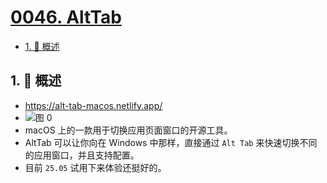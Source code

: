 # [0046. AltTab](https://github.com/Tdahuyou/TNotes.notes/tree/main/notes/0046.%20AltTab)

<!-- region:toc -->

- [1. 📒 概述](#1--概述)

<!-- endregion:toc -->

## 1. 📒 概述

- https://alt-tab-macos.netlify.app/
- ![图 0](https://cdn.jsdelivr.net/gh/Tdahuyou/imgs@main/2025-05-24-23-17-18.png)
- macOS 上的一款用于切换应用页面窗口的开源工具。
- AltTab 可以让你向在 Windows 中那样，直接通过 `Alt Tab` 来快速切换不同的应用窗口，并且支持配置。
- 目前 `25.05` 试用下来体验还挺好的。
